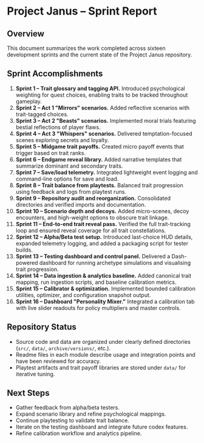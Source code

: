 # Project Janus – Sprint Report

## Overview
This document summarizes the work completed across sixteen development sprints and the current state of the Project Janus repository.

## Sprint Accomplishments
1. **Sprint 1 – Trait glossary and tagging API.** Introduced psychological weighting for quest choices, enabling traits to be tracked throughout gameplay.
2. **Sprint 2 – Act 1 "Mirrors" scenarios.** Added reflective scenarios with trait-tagged choices.
3. **Sprint 3 – Act 2 "Beasts" scenarios.** Implemented moral trials featuring bestial reflections of player flaws.
4. **Sprint 4 – Act 3 "Whispers" scenarios.** Delivered temptation-focused scenes exploring secrets and loyalty.
5. **Sprint 5 – Midgame trait payoffs.** Created micro payoff events that trigger based on trait ranks.
6. **Sprint 6 – Endgame reveal library.** Added narrative templates that summarize dominant and secondary traits.
7. **Sprint 7 – Save/load telemetry.** Integrated lightweight event logging and command-line options for save and load.
8. **Sprint 8 – Trait balance from playtests.** Balanced trait progression using feedback and logs from playtest runs.
9. **Sprint 9 – Repository audit and reorganization.** Consolidated directories and verified imports and documentation.
10. **Sprint 10 – Scenario depth and decoys.** Added micro-scenes, decoy encounters, and high-weight options to obscure trait linkage.
11. **Sprint 11 – End-to-end trait reveal pass.** Verified the full trait-tracking loop and ensured reveal coverage for all trait constellations.
12. **Sprint 12 – Alpha/Beta test setup.** Introduced last-choice HUD details, expanded telemetry logging, and added a packaging script for tester builds.
13. **Sprint 13 – Testing dashboard and control panel.** Delivered a Dash-powered dashboard for running archetype simulations and visualising trait progression.
14. **Sprint 14 – Data ingestion & analytics baseline.** Added canonical trait mapping, run ingestion scripts, and baseline calibration metrics.
15. **Sprint 15 – Calibrator & optimization.** Implemented bounded calibration utilities, optimizer, and configuration snapshot output.
16. **Sprint 16 – Dashboard "Personality Mixer."** Integrated a calibration tab with live slider readouts for policy multipliers and master controls.

## Repository Status
- Source code and data are organized under clearly defined directories (`src/`, `data/`, `archive/versions/`, etc.).
- Readme files in each module describe usage and integration points and have been reviewed for accuracy.
- Playtest artifacts and trait payoff libraries are stored under `data/` for iterative tuning.

## Next Steps
- Gather feedback from alpha/beta testers.
- Expand scenario library and refine psychological mappings.
- Continue playtesting to validate trait balance.
- Iterate on the testing dashboard and integrate future codex features.
- Refine calibration workflow and analytics pipeline.

